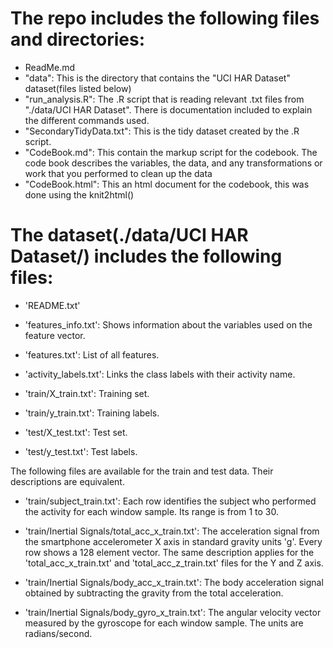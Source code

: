 The repo includes the following files and directories:
=======================================================
- ReadMe.md
- "data": This is the directory that contains the "UCI HAR Dataset" dataset(files listed below)
- "run_analysis.R": The .R script that is reading relevant .txt files from "./data/UCI HAR Dataset". There is documentation included to explain the different commands used.
- "SecondaryTidyData.txt": This is the tidy dataset created by the .R script.
- "CodeBook.md": This contain the markup script for the codebook. The code book describes the variables, the data, and any transformations or work that you performed to clean up the data
- "CodeBook.html": This an html document for the codebook, this was done using the knit2html()


The dataset(./data/UCI HAR Dataset/) includes the following files:
==================================================================

- 'README.txt'

- 'features_info.txt': Shows information about the variables used on the feature vector.

- 'features.txt': List of all features.

- 'activity_labels.txt': Links the class labels with their activity name.

- 'train/X_train.txt': Training set.

- 'train/y_train.txt': Training labels.

- 'test/X_test.txt': Test set.

- 'test/y_test.txt': Test labels.

The following files are available for the train and test data. Their descriptions are equivalent. 

- 'train/subject_train.txt': Each row identifies the subject who performed the activity for each window sample. Its range is from 1 to 30. 

- 'train/Inertial Signals/total_acc_x_train.txt': The acceleration signal from the smartphone accelerometer X axis in standard gravity units 'g'. Every row shows a 128 element vector. The same description applies for the 'total_acc_x_train.txt' and 'total_acc_z_train.txt' files for the Y and Z axis. 

- 'train/Inertial Signals/body_acc_x_train.txt': The body acceleration signal obtained by subtracting the gravity from the total acceleration. 

- 'train/Inertial Signals/body_gyro_x_train.txt': The angular velocity vector measured by the gyroscope for each window sample. The units are radians/second. 
